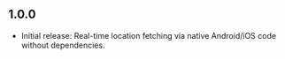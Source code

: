 ## 1.0.0
- Initial release: Real-time location fetching via native Android/iOS code without dependencies.
